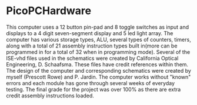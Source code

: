 # PicoPCHardware
This computer uses a 12 button pin-pad and 8 toggle switches as input and displays to a 4 digit seven-segment display and 5 led light array. The computer has various storage types, ALU, several types of counters, timers, along with a total of 21 assembly instruction types built in(more can be programmed in for a total of 32 when in programming mode). Several of the ISE-vhd files used in the schematics were created by California Optical Engineering, D. Schaafsma. These files have credit references within them. The design of the computer and corresponding schematics were created by myself (Prescott Rowe) and P. Jardin. The computer works without "known" errors and each module has gone through several weeks of everyday testing. The final grade for the project was over 100% as there are extra credit assembly instructions loaded.
